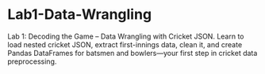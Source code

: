 # Lab1-Data-Wrangling
Lab 1: Decoding the Game – Data Wrangling with Cricket JSON. Learn to load nested cricket JSON, extract first-innings data, clean it, and create Pandas DataFrames for batsmen and bowlers—your first step in cricket data preprocessing.
